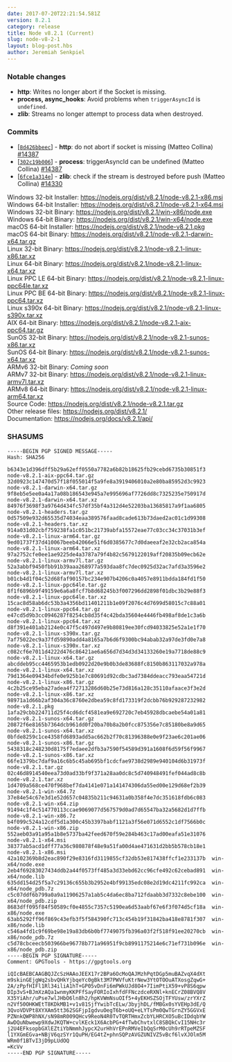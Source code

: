 ```yaml
---
date: 2017-07-20T22:21:54.581Z
version: 8.2.1
category: release
title: Node v8.2.1 (Current)
slug: node-v8-2-1
layout: blog-post.hbs
author: Jeremiah Senkpiel
---
```


### Notable changes

* **http**: Writes no longer abort if the Socket is missing.
* **process, async_hooks**: Avoid problems when `triggerAsyncId` is `undefined`.
* **zlib**: Streams no longer attempt to process data when destroyed.

### Commits

* [[`8d426bbeec`](https://github.com/nodejs/node/commit/8d426bbeec)] - **http**: do not abort if socket is missing (Matteo Collina) [#14387](https://github.com/nodejs/node/pull/14387)
* [[`302c19b006`](https://github.com/nodejs/node/commit/302c19b006)] - **process**: triggerAsyncId can be undefined (Matteo Collina) [#14387](https://github.com/nodejs/node/pull/14387)
* [[`6fce1a314e`](https://github.com/nodejs/node/commit/6fce1a314e)] - **zlib**: check if the stream is destroyed before push (Matteo Collina) [#14330](https://github.com/nodejs/node/pull/14330)

Windows 32-bit Installer: https://nodejs.org/dist/v8.2.1/node-v8.2.1-x86.msi<br>
Windows 64-bit Installer: https://nodejs.org/dist/v8.2.1/node-v8.2.1-x64.msi<br>
Windows 32-bit Binary: https://nodejs.org/dist/v8.2.1/win-x86/node.exe<br>
Windows 64-bit Binary: https://nodejs.org/dist/v8.2.1/win-x64/node.exe<br>
macOS 64-bit Installer: https://nodejs.org/dist/v8.2.1/node-v8.2.1.pkg<br>
macOS 64-bit Binary: https://nodejs.org/dist/v8.2.1/node-v8.2.1-darwin-x64.tar.gz<br>
Linux 32-bit Binary: https://nodejs.org/dist/v8.2.1/node-v8.2.1-linux-x86.tar.xz<br>
Linux 64-bit Binary: https://nodejs.org/dist/v8.2.1/node-v8.2.1-linux-x64.tar.xz<br>
Linux PPC LE 64-bit Binary: https://nodejs.org/dist/v8.2.1/node-v8.2.1-linux-ppc64le.tar.xz<br>
Linux PPC BE 64-bit Binary: https://nodejs.org/dist/v8.2.1/node-v8.2.1-linux-ppc64.tar.xz<br>
Linux s390x 64-bit Binary: https://nodejs.org/dist/v8.2.1/node-v8.2.1-linux-s390x.tar.xz<br>
AIX 64-bit Binary: https://nodejs.org/dist/v8.2.1/node-v8.2.1-aix-ppc64.tar.gz<br>
SunOS 32-bit Binary: https://nodejs.org/dist/v8.2.1/node-v8.2.1-sunos-x86.tar.xz<br>
SunOS 64-bit Binary: https://nodejs.org/dist/v8.2.1/node-v8.2.1-sunos-x64.tar.xz<br>
ARMv6 32-bit Binary: *Coming soon*<br>
ARMv7 32-bit Binary: https://nodejs.org/dist/v8.2.1/node-v8.2.1-linux-armv7l.tar.xz<br>
ARMv8 64-bit Binary: https://nodejs.org/dist/v8.2.1/node-v8.2.1-linux-arm64.tar.xz<br>
Source Code: https://nodejs.org/dist/v8.2.1/node-v8.2.1.tar.gz<br>
Other release files: https://nodejs.org/dist/v8.2.1/<br>
Documentation: https://nodejs.org/docs/v8.2.1/api/

<h3 id="shasums">SHASUMS</h3>

```
-----BEGIN PGP SIGNED MESSAGE-----
Hash: SHA256

b6343e1d396dff5b29a62eff0550a7782a6b82b18625fb29cebd6735b30851f3  node-v8.2.1-aix-ppc64.tar.gz
32d0923c147470d57f18f055014f5a9fe8a3919406010a2e80ba85952d3c9923  node-v8.2.1-darwin-x64.tar.gz
9f8eb5e5ee0a4a17a08b186543e945a7e995696af7726dd8c7325235e750917d  node-v8.2.1-darwin-x64.tar.xz
84976f3698f3a9764d434fc57df35bf4a312d4e52203ba13685817a9f1aa6805  node-v8.2.1-headers.tar.gz
0d57509e932d65535d74034eaa389576faad8cade613b73daed2ac01c1d99308  node-v8.2.1-headers.tar.xz
914a031d02cbf759238fa1c051bc21739abfa15572eae77c03cc34c37031b3ef  node-v8.2.1-linux-arm64.tar.gz
9ed01737f37d410067beeb42066e51f6d0385677c7d0daeeaf2e32cb2aca854a  node-v8.2.1-linux-arm64.tar.xz
97a2752cfe0ee1ae9225de4a3787a79f4b82c5679122019aff20835b09ecb62e  node-v8.2.1-linux-armv7l.tar.gz
52a3abbf9450fbb91b39aaa268977a593daa8fc7dec0925d32ac7afd3a3596e2  node-v8.2.1-linux-armv7l.tar.xz
b01cb4d1f04c52d68faf90157bc234e907b4206c0a4057e8911bdda184fd1f50  node-v8.2.1-linux-ppc64le.tar.gz
8f1f6896b9f49159e6a6a8fcf7b8d68245b3f007296dd2898f01dbc3b29e88f3  node-v8.2.1-linux-ppc64le.tar.xz
15cac8d58ab6dc53b3a4356bd11401211b1e09f2076c4d7699d58015c7c88a01  node-v8.2.1-linux-ppc64.tar.gz
e47cd5d9b3cc0946287f8254cb8d35f4c42bda35604e4446fb498af8de1c3a6b  node-v8.2.1-linux-ppc64.tar.xz
d8f391e401ab2124e0c47f5c497d497e9b80819ee30fcd94033825e52a1e1f70  node-v8.2.1-linux-s390x.tar.gz
7af75022ec9a37fd59890add4a8165a7b6d6f9300bc94abab32a97de3fd0e7a8  node-v8.2.1-linux-s390x.tar.xz
c082cf6e7011d4222d476c86421ae6a656d7d34d3d34133260e19a7718de88c9  node-v8.2.1-linux-x64.tar.gz
abcddeb95cc4465953b1edb0922d20e9b0b3de83688fc8150b863117032a978a  node-v8.2.1-linux-x64.tar.xz
79d1364e09434bdfe0e925b1e7c80691d92cdbc3ad7384ddeacc793eaa54721d  node-v8.2.1-linux-x86.tar.gz
4c2b25ce95eba27adea4f72713286d60b25e73d816a128c35110afaace3f3e2d  node-v8.2.1-linux-x86.tar.xz
98971a1d66b2af304a36c8760e2dbea59c8fd173319f2dcbb76b929287232982  node-v8.2.1.pkg
1afa29cbb224711d25f4cd6dcf4581ea9e692720c7eb45928dbcaebe54a01a81  node-v8.2.1-sunos-x64.tar.gz
20872f6e8165b7364dcb961dd0f20ba70b8a2b0fcc875356e7c85180be8a9d65  node-v8.2.1-sunos-x64.tar.xz
0bfde8259c1ce4358fd6893add5ac662b2f70c81396388e0e9f23ae6c201ae06  node-v8.2.1-sunos-x86.tar.gz
5438318c248230d8175f7edaee2dfb3a7590f54589d391a1608f6d59f56f9967  node-v8.2.1-sunos-x86.tar.xz
66fe1379bc7daf9a16c6b5c45ab695bf1cdcfae9738d2989e940104d6b31973f  node-v8.2.1.tar.gz
02c46d8914540eea73d0ad33bf9f371a28aa0dc8c5d740948491fef044ad8c8b  node-v8.2.1.tar.xz
1d4709a568ce470f968bef7da4141e071a141474306da55ed00e129d68ef2b39  node-v8.2.1-win-x64.7z
37e84e54c67e3d1e52d657c04835b211c94631a0b358f4e7dc351618fdb6c083  node-v8.2.1-win-x64.zip
91494c1f4c514770113ccae9069077d567579d0ad7d65547ba32a5682d1d7ffb  node-v8.2.1-win-x86.7z
b4f099c524a12cdf5d1a300c45b3397babf1121a3f56e071d6552c1df7566b0c  node-v8.2.1-win-x86.zip
552aeb03a91a95a1b8e5737ba42feed670f59e284b463c17ad00eafa51e31076  node-v8.2.1-x64.msi
38377ab5acd1dff77a36c980878f48e9a51fa00d4ae471631d2bb5b578cb18e1  node-v8.2.1-x86.msi
42a102369b8d2eac890f29e8316fd3119855cf32db53e817438ffcf1e233137b  win-x64/node.exe
2eb4f69283027434ddb2a44f0573ff485a3d33ebd62cc96cfe492c62cebad891  win-x64/node.lib
635dd154d25f5a7c29136c655b3b2952e4bf99135edc08e2d19dc4211fc992ca  win-x64/node_pdb.7z
c5c07ddf6b799a0a9a11906257a1ab5c4da6ec8ba712fdaabb3d7332c8ebe100  win-x64/node_pdb.zip
8683dff095f84f50589cf0e4855c7357c5190ea6d53aabf67e6f3f074d5cf18a  win-x86/node.exe
63ab5292ff96f869c43efb3f5f584390fc713c454b19f31842ba418e8781f307  win-x86/node.lib
c546a4fd1c9f69be98e19a83db6b0bf7749075fb396a03f2f518f91ee20270cb  win-x86/node_pdb.7z
c5d78cbceecb503966be96778b771a96951f9cb8991175214e6c71ef731b096e  win-x86/node_pdb.zip
-----BEGIN PGP SIGNATURE-----
Comment: GPGTools - https://gpgtools.org

iQIcBAEBCAAGBQJZcSzHAAoJEEX17r2BPa6OcMoQAJMzhPqtDGp5muBAZvqX4dXt
m9skinGEjgWq2sbvQHkYjbqeYc0gBkt3M7PWVfuKtrNew3YtOTOOuATXosgZqwG+
2A/zPpfHIFl1Rl34iliA1hT+GP05vDnFi6mPWkUJd8O4+7IimPtiX59+vP8S6qpw
DIp3vS+BJmXzAQa1wnmyKKPFfSayFORIoIxhfdFFNczdceRXNl+knECrZ08BVQ8V
X35YiAhr/uPse7wlJHbO6ln8h2/hpKVWmNsuOIf5+4yEKHSZSOjTFYUsw/zrYXrZ
n2Vf50OHKWEtT8KDkMB1+v1v81SjfYwibTcELw/3byjhDL/fMBGx0sYVEHp3dE/Q
3QvoVDVPt8XYXAm5tt362SGFjpIgdvuOegT6b+oUQ+eLYTsPm0QwTGrnZY5GGVxE
PZNnkQWP8hNX/sN98mR009QHcv9ReoN4R0TvTQRTHmxZcbYLHRCXO5uBcIDdqbYW
AwDQuNbwewp9XdwJKQTW+cvlKEck1X6AcbPG+4fTwbChvtxlC8SBQkCvI15NHc3r
j2U4EFksopbGXlEZtiYbNmmhJypcX2urHhVrEPnRMVeIbQqSrM0cUh9rRTpeMZSF
l1YXGmEGva+NBjV6qzSYr1QuPH/EG4tZ+phnSQPzAVGZUNIVZ5vBcf6lvXJOlm5M
WRm0f1BTvI3jD9pLUdOQ
=KcVv
-----END PGP SIGNATURE-----

```
